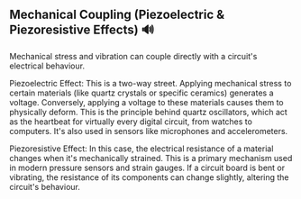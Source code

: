 ## Mechanical Coupling (Piezoelectric & Piezoresistive Effects) 🔊
Mechanical stress and vibration can couple directly with a circuit's electrical behaviour.

Piezoelectric Effect: This is a two-way street. Applying mechanical stress to certain materials (like quartz crystals or specific ceramics) generates a voltage. Conversely, applying a voltage to these materials causes them to physically deform. This is the principle behind quartz oscillators, which act as the heartbeat for virtually every digital circuit, from watches to computers. It's also used in sensors like microphones and accelerometers.

Piezoresistive Effect: In this case, the electrical resistance of a material changes when it's mechanically strained. This is a primary mechanism used in modern pressure sensors and strain gauges. If a circuit board is bent or vibrating, the resistance of its components can change slightly, altering the circuit's behaviour.